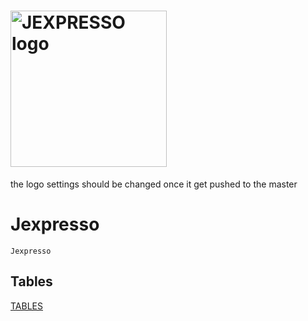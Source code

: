 # <img src="https://github.com/smarras79/Jexpresso/blob/un/ci/assets/logo-ext2.png" width="250" title="JEXPRESSO logo">
the logo settings should be changed once it get pushed to the master

# Jexpresso

```@docs
Jexpresso
```

## Tables
[TABLES](@ref)
